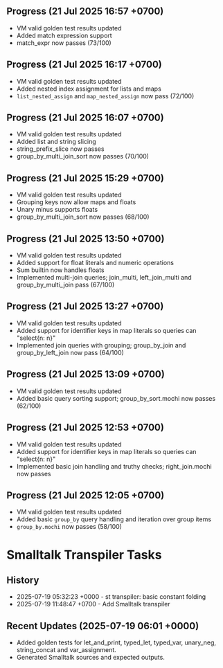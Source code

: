 ## Progress (21 Jul 2025 16:57 +0700)
- VM valid golden test results updated
- Added match expression support
- match_expr now passes (73/100)

## Progress (21 Jul 2025 16:17 +0700)
- VM valid golden test results updated
- Added nested index assignment for lists and maps
- `list_nested_assign` and `map_nested_assign` now pass (72/100)

## Progress (21 Jul 2025 16:07 +0700)
- VM valid golden test results updated
- Added list and string slicing
- string_prefix_slice now passes
- group_by_multi_join_sort now passes (70/100)

## Progress (21 Jul 2025 15:29 +0700)
- VM valid golden test results updated
- Grouping keys now allow maps and floats
- Unary minus supports floats
- group_by_multi_join_sort now passes (68/100)

## Progress (21 Jul 2025 13:50 +0700)
- VM valid golden test results updated
- Added support for float literals and numeric operations
- Sum builtin now handles floats
- Implemented multi-join queries; join_multi, left_join_multi and group_by_multi_join pass (67/100)

## Progress (21 Jul 2025 13:27 +0700)
- VM valid golden test results updated
- Added support for identifier keys in map literals so queries can "select{n: n}"
- Implemented join queries with grouping; group_by_join and group_by_left_join now pass (64/100)

## Progress (21 Jul 2025 13:09 +0700)
- VM valid golden test results updated
- Added basic query sorting support; group_by_sort.mochi now passes (62/100)

## Progress (21 Jul 2025 12:53 +0700)
- VM valid golden test results updated
- Added support for identifier keys in map literals so queries can "select{n: n}"
- Implemented basic join handling and truthy checks; right_join.mochi now passes

## Progress (21 Jul 2025 12:05 +0700)
- VM valid golden test results updated
- Added basic `group_by` query handling and iteration over group items
- `group_by.mochi` now passes (58/100)

# Smalltalk Transpiler Tasks
## History
- 2025-07-19 05:32:23 +0000 - st transpiler: basic constant folding
- 2025-07-19 11:48:47 +0700 - Add Smalltalk transpiler

## Recent Updates (2025-07-19 06:01 +0000)
- Added golden tests for let_and_print, typed_let, typed_var, unary_neg, string_concat and var_assignment.
- Generated Smalltalk sources and expected outputs.
